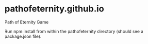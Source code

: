 # pathofeternity.github.io
Path of Eternity Game

Run npm install from within the pathofeternity directory (should see a package.json file).